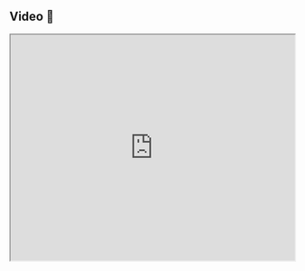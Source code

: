 ## Video 🎥

<iframe src="https://www.youtube.com/embed/DZO4nK3Q5TE" width="100%" height="400"></iframe>
